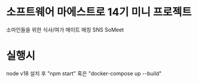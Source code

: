 # 소프트웨어 마에스트로 14기 미니 프로젝트
소마인들을 위한 식사/여가 메이트 매칭 SNS SoMeet

# 실행시
node v18 설치 후 "npm start"
혹은
"docker-compose up --build"
